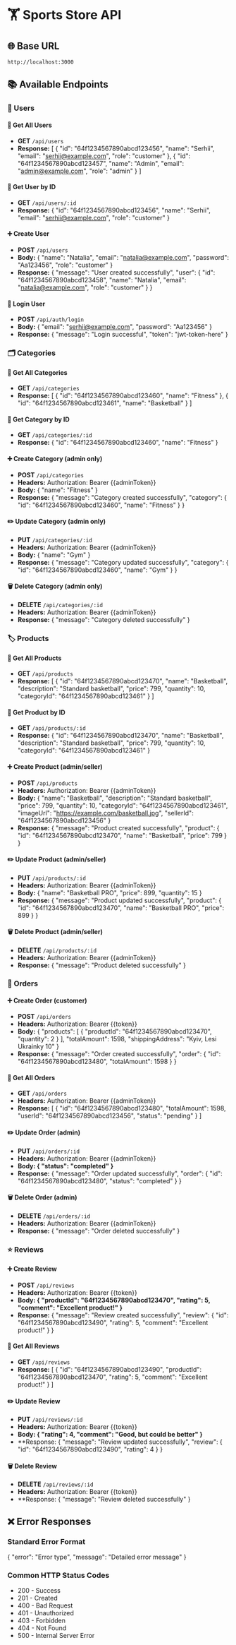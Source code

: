 # 🏋️ Sports Store API

## 🌐 Base URL
```
http://localhost:3000
```

## 📚 Available Endpoints

### 👤 Users

#### 👥 Get All Users
- **GET** `/api/users`
- **Response:**
[
    {
        "id": "64f1234567890abcd123456",
        "name": "Serhii",
        "email": "serhii@example.com",
        "role": "customer"
    },
    {
        "id": "64f1234567890abcd123457",
        "name": "Admin",
        "email": "admin@example.com",
        "role": "admin"
    }
]
#### 🔎 Get User by ID
- **GET** `/api/users/:id`
- **Response:**
{
    "id": "64f1234567890abcd123456",
    "name": "Serhii",
    "email": "serhii@example.com",
    "role": "customer"
}
#### ➕ Create User
- **POST** `/api/users`
- **Body:**
{
  "name": "Natalia",
  "email": "natalia@example.com",
  "password": "Aa123456",
  "role": "customer"
}
- **Response:**
{
    "message": "User created successfully",
    "user": {
        "id": "64f1234567890abcd123458",
        "name": "Natalia",
        "email": "natalia@example.com",
        "role": "customer"
    }
}
#### 🔑 Login User
- **POST** `/api/auth/login`
- **Body:**
{
  "email": "serhii@example.com",
  "password": "Aa123456"
}
- **Response:**
{
    "message": "Login successful",
    "token": "jwt-token-here"
}
### 🗂 Categories
#### 👥 Get All Categories
- **GET** `/api/categories`
- **Response:**
[
    {
        "id": "64f1234567890abcd123460",
        "name": "Fitness"
    },
    {
        "id": "64f1234567890abcd123461",
        "name": "Basketball"
    }
]
#### 🔎 Get Category by ID
- **GET** `/api/categories/:id`
- **Response:**
{
    "id": "64f1234567890abcd123460",
    "name": "Fitness"
}
#### ➕ Create Category (admin only)
- **POST** `/api/categories`
- **Headers:** Authorization: Bearer {{adminToken}}
- **Body:**
{
  "name": "Fitness"
}
- **Response:**
{
    "message": "Category created successfully",
    "category": {
        "id": "64f1234567890abcd123460",
        "name": "Fitness"
    }
}
#### ✏️ Update Category (admin only)
- **PUT** `/api/categories/:id`
- **Headers:** Authorization: Bearer {{adminToken}}
- **Body:**
{
  "name": "Gym"
}
- **Response:**
{
    "message": "Category updated successfully",
    "category": {
        "id": "64f1234567890abcd123460",
        "name": "Gym"
    }
}
#### 🗑 Delete Category (admin only)
- **DELETE** `/api/categories/:id`
- **Headers:** Authorization: Bearer {{adminToken}}
- **Response:**
{
    "message": "Category deleted successfully"
}
### 🏷 Products
#### 👥 Get All Products
- **GET** `/api/products`
- **Response:**
[
    {
        "id": "64f1234567890abcd123470",
        "name": "Basketball",
        "description": "Standard basketball",
        "price": 799,
        "quantity": 10,
        "categoryId": "64f1234567890abcd123461"
    }
]
#### 🔎 Get Product by ID
- **GET** `/api/products/:id`
- **Response:**
{
    "id": "64f1234567890abcd123470",
    "name": "Basketball",
    "description": "Standard basketball",
    "price": 799,
    "quantity": 10,
    "categoryId": "64f1234567890abcd123461"
}
#### ➕ Create Product (admin/seller)
- **POST** `/api/products`
- **Headers:** Authorization: Bearer {{adminToken}}
- **Body:**
{
    "name": "Basketball",
    "description": "Standard basketball",
    "price": 799,
    "quantity": 10,
    "categoryId": "64f1234567890abcd123461",
    "imageUrl": "https://example.com/basketball.jpg",
    "sellerId": "64f1234567890abcd123456"
}
- **Response:**
{
    "message": "Product created successfully",
    "product": {
        "id": "64f1234567890abcd123470",
        "name": "Basketball",
        "price": 799
    }
}
#### ✏️ Update Product (admin/seller)
- **PUT** `/api/products/:id`
- **Headers:** Authorization: Bearer {{adminToken}}
- **Body:**
{
    "name": "Basketball PRO",
    "price": 899,
    "quantity": 15
}
- **Response:**
{
    "message": "Product updated successfully",
    "product": {
        "id": "64f1234567890abcd123470",
        "name": "Basketball PRO",
        "price": 899
    }
}
#### 🗑 Delete Product (admin/seller)
- **DELETE** `/api/products/:id`
- **Headers:** Authorization: Bearer {{adminToken}}
- **Response:**
{
    "message": "Product deleted successfully"
}
### 🛒 Orders
#### ➕ Create Order (customer)
- **POST** `/api/orders`
- **Headers:** Authorization: Bearer {{token}}
- **Body:**
{
  "products": [
    { "productId": "64f1234567890abcd123470", "quantity": 2 }
  ],
  "totalAmount": 1598,
  "shippingAddress": "Kyiv, Lesi Ukrainky 10"
}
- **Response:**
{
    "message": "Order created successfully",
    "order": {
        "id": "64f1234567890abcd123480",
        "totalAmount": 1598
    }
}
#### 👥 Get All Orders
- **GET** `/api/orders`
- **Headers:** Authorization: Bearer {{adminToken}}
- **Response:**
[
    {
        "id": "64f1234567890abcd123480",
        "totalAmount": 1598,
        "userId": "64f1234567890abcd123456",
        "status": "pending"
    }
]
#### ✏️ Update Order (admin)
- **PUT** `/api/orders/:id`
- **Headers:** Authorization: Bearer {{adminToken}}
- **Body: { "status": "completed" }**
- **Response:**
{
    "message": "Order updated successfully",
    "order": {
        "id": "64f1234567890abcd123480",
        "status": "completed"
    }
}
#### 🗑 Delete Order (admin)
- **DELETE** `/api/orders/:id`
- **Headers:** Authorization: Bearer {{adminToken}}
- **Response:**
{
    "message": "Order deleted successfully"
}
### ⭐ Reviews
#### ➕ Create Review
- **POST** `/api/reviews`
- **Headers:** Authorization: Bearer {{token}}
- **Body: { "productId": "64f1234567890abcd123470", "rating": 5, "comment": "Excellent product!" }**
- **Response:**
{
    "message": "Review created successfully",
    "review": {
        "id": "64f1234567890abcd123490",
        "rating": 5,
        "comment": "Excellent product!"
    }
}
#### 👥 Get All Reviews
- **GET** `/api/reviews`
- **Response:**
[
    {
        "id": "64f1234567890abcd123490",
        "productId": "64f1234567890abcd123470",
        "rating": 5,
        "comment": "Excellent product!"
    }
]
#### ✏️ Update Review
- **PUT** `/api/reviews/:id`
- **Headers:** Authorization: Bearer {{token}}
- **Body: { "rating": 4, "comment": "Good, but could be better" }**
- **Response: { "message": "Review updated successfully", "review": { "id": "64f1234567890abcd123490", "rating": 4 } }
#### 🗑 Delete Review
- **DELETE** `/api/reviews/:id`
- **Headers:** Authorization: Bearer {{token}}
- **Response: { "message": "Review deleted successfully" }
## ❌ Error Responses
### Standard Error Format
{ "error": "Error type", "message": "Detailed error message" }
### Common HTTP Status Codes
- 200 - Success
- 201 - Created
- 400 - Bad Request
- 401 - Unauthorized
- 403 - Forbidden
- 404 - Not Found
- 500 - Internal Server Error
